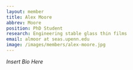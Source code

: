 ```yaml
---
layout: member
title: Alex Moore
abbrev: Moore
position: PhD Student
research: Engineering stable glass thin films
email: almoor at seas.upenn.edu
image: /images/members/alex-moore.jpg
---
```


*Insert Bio Here*
